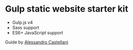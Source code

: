 # Gulp static website starter kit

- Gulp.js v4
- Sass support
- ES6+ JavaScript support

Guide by [Alessandro Castellani](https://www.youtube.com/watch?v=oRoy1fJbMls&list=PLriKzYyLb28lp0z-OMB5EYh0OHaKe91RV)
